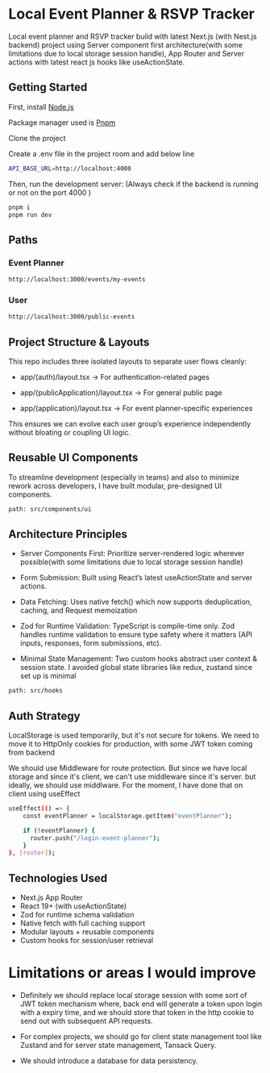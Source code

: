 # Local Event Planner & RSVP Tracker

Local event planner and RSVP tracker build with latest Next.js (with Nest.js backend) project using Server component first architecture(with some limitations due to local storage session handle), App Router and Server actions with latest react js hooks like useActionState.

## Getting Started

First, install [Node.js](https://nodejs.org/en/download)

Package manager used is [Pnpm](https://pnpm.io/)

Clone the project

Create a .env file in the project room and add below line

```bash
API_BASE_URL=http://localhost:4000
```

Then, run the development server: (Always check if the backend is running or not on the port 4000 )

```bash
pnpm i
pnpm run dev
```

## Paths

### Event Planner

```bash
http://localhost:3000/events/my-events
```

### User

```bash
http://localhost:3000/public-events
```

## Project Structure & Layouts

This repo includes three isolated layouts to separate user flows cleanly:

- app/(auth)/layout.tsx -> For authentication-related pages

- app/(publicApplication)/layout.tsx -> For general public page

- app/(application)/layout.tsx -> For event planner-specific experiences

This ensures we can evolve each user group’s experience independently without bloating or coupling UI logic.

## Reusable UI Components

To streamline development (especially in teams) and also to minimize rework across developers, I have built modular, pre-designed UI components.

```bash
path: src/components/ui
```

## Architecture Principles

- Server Components First: Prioritize server-rendered logic wherever possible(with some limitations due to local storage session handle)

- Form Submission: Built using React’s latest useActionState and server actions.

- Data Fetching: Uses native fetch() which now supports deduplication, caching, and Request memoization

- Zod for Runtime Validation: TypeScript is compile-time only. Zod handles runtime validation to ensure type safety where it matters (API inputs, responses, form submissions, etc).

- Minimal State Management: Two custom hooks abstract user context & session state. I avoided global state libraries like redux, zustand since set up is minimal

```bash
path: src/hooks
```

## Auth Strategy

LocalStorage is used temporarily, but it's not secure for tokens. We need to move it to HttpOnly cookies for production, with some JWT token coming from backend

We should use Middleware for route protection. But since we have local storage and since it's client, we can't use middleware since it's server. but ideally, we should use middlware. For the moment, I have done that on client using useEffect

```bash
useEffect(() => {
    const eventPlanner = localStorage.getItem("eventPlanner");

    if (!eventPlanner) {
      router.push("/login-event-planner");
    }
}, [router]);
```

## Technologies Used

- Next.js App Router
- React 19+ (with useActionState)
- Zod for runtime schema validation
- Native fetch with full caching support
- Modular layouts + reusable components
- Custom hooks for session/user retrieval

# Limitations or areas I would improve

- Definitely we should replace local storage session with some sort of JWT token mechanism where, back end will generate a token upon login with a expiry time, and we should store that token in the http cookie to send out with subsequent API requests.

- For complex projects, we should go for client state management tool like Zustand and for server state management, Tansack Query.

- We should introduce a database for data persistency.
